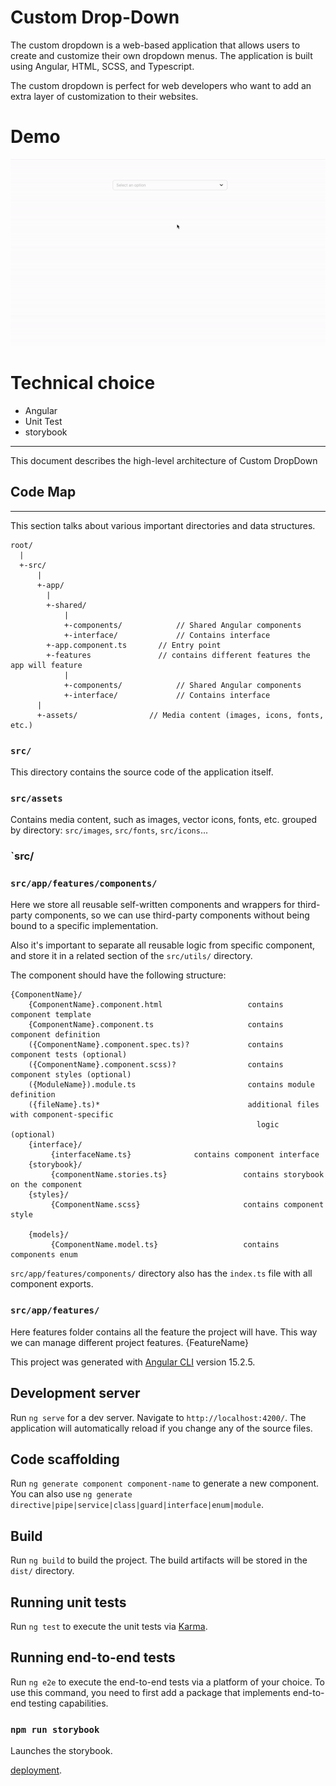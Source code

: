 # Custom Drop-Down

The custom dropdown is a web-based application that allows users to create and customize their own dropdown menus. The application is built using Angular, HTML, SCSS, and Typescript.

The custom dropdown is perfect for web developers who want to add an extra layer of customization to their websites.

# Demo

<img src="./custom-drop-down.gif">

# Technical choice

- Angular
- Unit Test
- storybook

---

This document describes the high-level architecture of Custom DropDown

## Code Map

---

This section talks about various important directories and data
structures.

```
root/
  |
  +-src/
      |
      +-app/
        |
        +-shared/
            |
            +-components/            // Shared Angular components
            +-interface/             // Contains interface
        +-app.component.ts       // Entry point
        +-features               // contains different features the app will feature
            |
            +-components/            // Shared Angular components
            +-interface/             // Contains interface
      |
      +-assets/                // Media content (images, icons, fonts, etc.)

```

### `src/`

This directory contains the source code of the application itself.

### `src/assets`

Contains media content, such as images, vector icons, fonts, etc. grouped
by directory:
`src/images`, `src/fonts`, `src/icons`...

### `src/

### `src/app/features/components/`

Here we store all reusable self-written components and wrappers for
third-party components, so we can use third-party components without being
bound to a specific implementation.

Also it's important to separate all reusable logic from specific component,
and store it in a related section of the `src/utils/` directory.

The component should have the following structure:

```
{ComponentName}/
    {ComponentName}.component.html		             contains component template
    {ComponentName}.component.ts		             contains component definition
    ({ComponentName}.component.spec.ts)?             contains component tests (optional)
    ({ComponentName}.component.scss)?                contains component styles (optional)
    ({ModuleName}).module.ts                         contains module definition
    ({fileName}.ts)*		                         additional files with component-specific
								                       logic (optional)
    {interface}/
         {interfaceName.ts}              contains component interface
    {storybook}/
         {componentName.stories.ts}                 contains storybook on the component
    {styles}/
         {ComponentName.scss}                       contains component style

    {models}/
         {ComponentName.model.ts}                   contains components enum
```

`src/app/features/components/` directory also has the `index.ts` file with all component exports.

### `src/app/features/`

Here features folder contains all the feature the project will have. This way we can manage different project features.
{FeatureName}

This project was generated with [Angular CLI](https://github.com/angular/angular-cli) version 15.2.5.

## Development server

Run `ng serve` for a dev server. Navigate to `http://localhost:4200/`. The application will automatically reload if you change any of the source files.

## Code scaffolding

Run `ng generate component component-name` to generate a new component. You can also use `ng generate directive|pipe|service|class|guard|interface|enum|module`.

## Build

Run `ng build` to build the project. The build artifacts will be stored in the `dist/` directory.

## Running unit tests

Run `ng test` to execute the unit tests via [Karma](https://karma-runner.github.io).

## Running end-to-end tests

Run `ng e2e` to execute the end-to-end tests via a platform of your choice. To use this command, you need to first add a package that implements end-to-end testing capabilities.

### `npm run storybook`

Launches the storybook.

[deployment](http://localhost:6006/).
